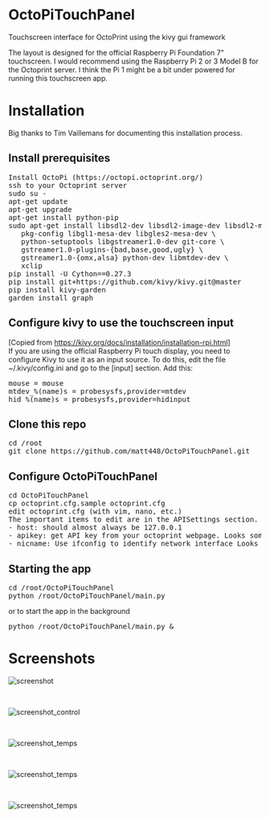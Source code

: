 # OctoPiTouchPanel
Touchscreen interface for OctoPrint using the kivy gui framework

The layout is designed for the official Raspberry Pi Foundation 7" touchscreen. I would recommend using the Raspberry Pi 2 or 3 Model B for the Octoprint server. I think the Pi 1 might be a bit under powered for running this touchscreen app.

# Installation
Big thanks to Tim Vaillemans for documenting this installation process.
## Install prerequisites
<pre>
Install OctoPi (https://octopi.octoprint.org/)
ssh to your Octoprint server
sudo su -
apt-get update
apt-get upgrade
apt-get install python-pip
sudo apt-get install libsdl2-dev libsdl2-image-dev libsdl2-mixer-dev libsdl2-ttf-dev \
   pkg-config libgl1-mesa-dev libgles2-mesa-dev \
   python-setuptools libgstreamer1.0-dev git-core \
   gstreamer1.0-plugins-{bad,base,good,ugly} \
   gstreamer1.0-{omx,alsa} python-dev libmtdev-dev \
   xclip
pip install -U Cython==0.27.3
pip install git+https://github.com/kivy/kivy.git@master
pip install kivy-garden
garden install graph
</pre>

## Configure kivy to use the touchscreen input
[Copied from https://kivy.org/docs/installation/installation-rpi.html]<br>
If you are using the official Raspberry Pi touch display, you need to configure Kivy to use it as an input source. To do this, edit the file ~/.kivy/config.ini and go to the [input] section. Add this:
<pre>
mouse = mouse
mtdev_%(name)s = probesysfs,provider=mtdev
hid_%(name)s = probesysfs,provider=hidinput
</pre>

## Clone this repo
<pre>
cd /root
git clone https://github.com/matt448/OctoPiTouchPanel.git
</pre>

## Configure OctoPiTouchPanel
<pre>
cd OctoPiTouchPanel
cp octoprint.cfg.sample octoprint.cfg
edit octoprint.cfg (with vim, nano, etc.)
The important items to edit are in the APISettings section.
- host: should almost always be 127.0.0.1
- apikey: get API key from your octoprint webpage. Looks something like AADDEEDD0BA48F891F3966F856765FB
- nicname: Use ifconfig to identify network interface Looks something like eth0 or wlan0
</pre>

## Starting the app
<pre>
cd /root/OctoPiTouchPanel
python /root/OctoPiTouchPanel/main.py
</pre>
or to start the app in the background
<pre>
python /root/OctoPiTouchPanel/main.py &
</pre>

# Screenshots

 ![screenshot](pics/screenshot_status.png)

 <br>

  ![screenshot_control](pics/screenshot_control.png)

  <br>

  ![screenshot_temps](pics/screenshot_temps.png)

  <br>

  ![screenshot_temps](pics/screenshot_job.png)

  <br>

  ![screenshot_temps](pics/screenshot_osutils.png)
